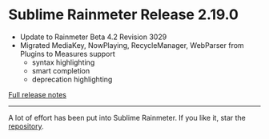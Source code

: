 # Sublime Rainmeter Release 2.19.0

* Update to Rainmeter Beta 4.2 Revision 3029
* Migrated MediaKey, NowPlaying, RecycleManager, WebParser from Plugins to Measures support
  * syntax highlighting
  * smart completion
  * deprecation highlighting

[Full release notes](https://github.com/thatsIch/sublime-rainmeter/releases/tag/2.19.0)

---

A lot of effort has been put into Sublime Rainmeter. If you like it, star the [repository](https://github.com/thatsIch/sublime-rainmeter).
